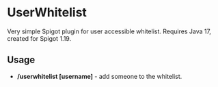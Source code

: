 # UserWhitelist

Very simple Spigot plugin for user accessible whitelist. Requires Java 17, created for Spigot 1.19.

## Usage

- **/userwhitelist [username]** - add someone to the whitelist.
